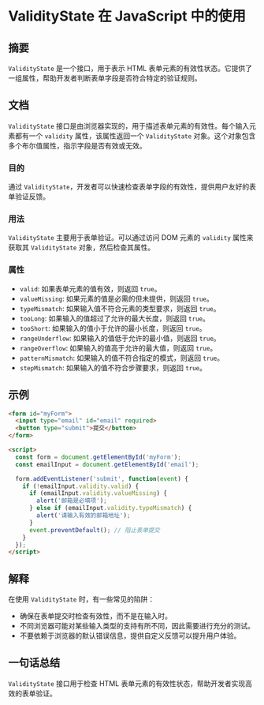 <!--
Meta Description: # ValidityState 在 JavaScript 中的使用 ## 摘要 `ValidityState` 是一个接口，用于表示 HTML 表单元素的有效性状态。它提供了一组属性，帮助开发者判断表单字段是否符合特定的验证规则。 ## 文档 `ValidityState` 接口是由浏览器实现的，用...
Meta Keywords: validitystate, 则返回, true, validity, form
-->

# ValidityState 在 JavaScript 中的使用

## 摘要
`ValidityState` 是一个接口，用于表示 HTML 表单元素的有效性状态。它提供了一组属性，帮助开发者判断表单字段是否符合特定的验证规则。

## 文档
`ValidityState` 接口是由浏览器实现的，用于描述表单元素的有效性。每个输入元素都有一个 `validity` 属性，该属性返回一个 `ValidityState` 对象。这个对象包含多个布尔值属性，指示字段是否有效或无效。

### 目的
通过 `ValidityState`，开发者可以快速检查表单字段的有效性，提供用户友好的表单验证反馈。

### 用法
`ValidityState` 主要用于表单验证。可以通过访问 DOM 元素的 `validity` 属性来获取其 `ValidityState` 对象，然后检查其属性。

### 属性
- `valid`: 如果表单元素的值有效，则返回 `true`。
- `valueMissing`: 如果元素的值是必需的但未提供，则返回 `true`。
- `typeMismatch`: 如果输入值不符合元素的类型要求，则返回 `true`。
- `tooLong`: 如果输入的值超过了允许的最大长度，则返回 `true`。
- `tooShort`: 如果输入的值小于允许的最小长度，则返回 `true`。
- `rangeUnderflow`: 如果输入的值低于允许的最小值，则返回 `true`。
- `rangeOverflow`: 如果输入的值高于允许的最大值，则返回 `true`。
- `patternMismatch`: 如果输入的值不符合指定的模式，则返回 `true`。
- `stepMismatch`: 如果输入的值不符合步骤要求，则返回 `true`。

## 示例
```html
<form id="myForm">
  <input type="email" id="email" required>
  <button type="submit">提交</button>
</form>

<script>
  const form = document.getElementById('myForm');
  const emailInput = document.getElementById('email');

  form.addEventListener('submit', function(event) {
    if (!emailInput.validity.valid) {
      if (emailInput.validity.valueMissing) {
        alert('邮箱是必填项');
      } else if (emailInput.validity.typeMismatch) {
        alert('请输入有效的邮箱地址');
      }
      event.preventDefault(); // 阻止表单提交
    }
  });
</script>
```

## 解释
在使用 `ValidityState` 时，有一些常见的陷阱：
- 确保在表单提交时检查有效性，而不是在输入时。
- 不同浏览器可能对某些输入类型的支持有所不同，因此需要进行充分的测试。
- 不要依赖于浏览器的默认错误信息，提供自定义反馈可以提升用户体验。

## 一句话总结
`ValidityState` 接口用于检查 HTML 表单元素的有效性状态，帮助开发者实现高效的表单验证。